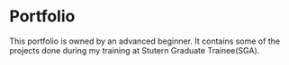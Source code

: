# Portfolio
This portfolio is owned by an advanced beginner. It contains some of the projects done during my training at Stutern Graduate Trainee(SGA). 
